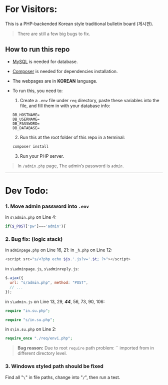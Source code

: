# For Visitors:
This is a PHP-backended Korean style traditional bulletin board (게시판).
> There are still a few big bugs to fix.

## How to run this repo
- [MySQL](https://www.mysql.com/) is needed for database.

- [Composer](https://getcomposer.org/) is needed for dependencies installation.

- The webpages are in **KOREAN** language.

- To run this, you need to:

  1. Create a `.env` file under `req` directory, paste these variables into the file, and fill them in with your database info:

  ```
  DB_HOSTNAME=
  DB_USERNAME=
  DB_PASSWORD=
  DB_DATABASE=
  ```

  2. Run this at the root folder of this repo in a terminal:
  ```bash
  composer install
  ```

  3. Run your PHP server.

> In `/admin.php` page, The admin’s password is *`admin`*.

_______

# Dev Todo:
### 1. Move admin password into `.env`

  in `s\admin.php` on Line 4:
```php
if($_POST['pw']==='admin'){
```


### 2. Bug fix: (logic stack)

in `adminpage.php` on Line 16, 21:
in `_h.php` on Line 12:
```php
<script src="s/<?php echo $js.'.js?v='.$t; ?>"></script>
```
in `s\adminpage.js`, `s\adminreply.js`:
```js
$.ajax({
  url: "s/admin.php", method: "POST",
  // ...
});
```
in `s\admin.js` on Line 13, 29, ***44***, 56, 73, 90, 106:
```php
require "in.su.php";
```
```php
require "s/in.su.php";
```
in `s\in.su.php` on Line 2:
```php
require_once "./req/envi.php";
```
> **Bug reason:** Due to root `require` path problem: `` imported from in different directory level.



### 3. Windows styled path should be fixed
Find all "`\`" in file paths, change into "`/`", then run a test.